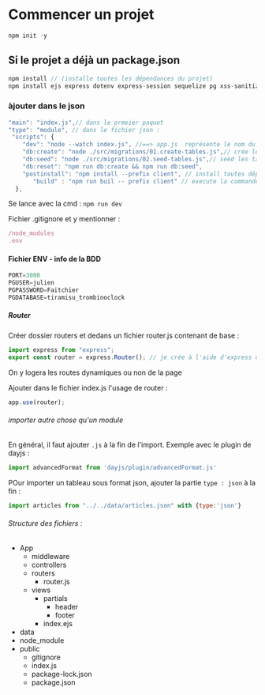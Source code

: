 # Commencer un projet

```js
npm init -y
```
## Si le projet a déjà un package.json

```js
npm install // (installe toutes les dépendances du projet)
npm install ejs express dotenv express-session sequelize pg xss-sanitizer cors
```
### àjouter dans le json 

```js
"main": "index.js",// dans le prmeier paquet
"type": "module", // dans le fichier json :
 "scripts": {
    "dev": "node --watch index.js", //==> app.js  représente le nom du fichier du server à lancer
    "db:create": "node ./src/migrations/01.create-tables.js",// crée les tables à laide de sequelize cf.S12
    "db:seed": "node ./src/migrations/02.seed-tables.js",// seed les tables à l'aide de sequelize cf. S12
    "db:reset": "npm run db:create && npm run db:seed",
    "postinstall": "npm install --prefix client", // install toutes dépendances nécessaire pour API et client dans le cas d'un monodépôt
       "build" : "npm run buil -- prefix client" // execute la commande qui rappelle le build présent dans le packahe.json du dossier client
  },
```
Se lance avec la cmd : `npm run dev`

Fichier .gitignore et y mentionner :
```js
/node_modules
.env
```
#### Fichier ENV - info de la BDD
```js
PORT=3000
PGUSER=julien
PGPASSWORD=Faitchier
PGDATABASE=tiramisu_trombinoclock
```
##### Router

Créer dossier routers et dedans un fichier router.js contenant de base : 
```js
import express from "express";
export const router = express.Router(); // je crée à l'aide d'express un router
```
On y logera les routes dynamiques ou non de la page

Ajouter dans le fichier index.js l'usage de router : 
```js
app.use(router);
```

###### importer autre chose qu'un module
En général, il faut ajouter `.js` à la fin de l'import. Exemple avec le plugin de dayjs : 
```js
import advancedFormat from 'dayjs/plugin/advancedFormat.js'
```


POur importer un tableau sous format json, ajouter la partie `type : json` à la fin : 
```js
import articles from "../../data/articles.json" with {type:'json'}
```

###### Structure des fichiers : 
- App
  - middleware
  - controllers
  - routers
    - router.js
  - views
    - partials
      - header
      - footer
    - index.ejs    
- data
- node_module
- public
  - gitignore
  - index.js
  - package-lock.json
  - package.json